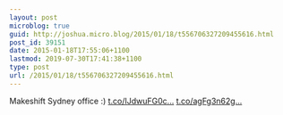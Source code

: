 ```yaml
---
layout: post
microblog: true
guid: http://joshua.micro.blog/2015/01/18/t556706327209455616.html
post_id: 39151
date: 2015-01-18T17:55:06+1100
lastmod: 2019-07-30T17:41:38+1100
type: post
url: /2015/01/18/t556706327209455616.html
---
```

Makeshift Sydney office :) [t.co/IJdwuFG0c...](http://t.co/IJdwuFG0cw) [t.co/agFg3n62g...](http://t.co/agFg3n62gr)
